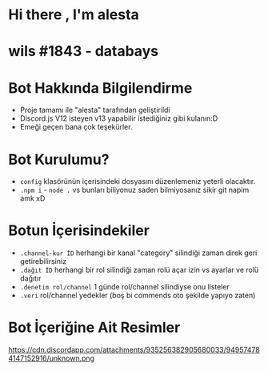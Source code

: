 # Hi there , I'm alesta 
# wils #1843 - databays

# Bot Hakkında Bilgilendirme
- Proje tamamı ile "alesta" tarafından geliştirildi
- Discord.js V12 isteyen v13 yapabilir istediğiniz gibi kulanın:D
- Emeği geçen bana çok teşekürler.

# Bot Kurulumu?
- `config` klasörünün içerisindeki dosyasını düzenlemeniz yeterli olacaktır.
- `.npm i` - `node .` vs bunları biliyonuz saden bilmiyosanız sikir git napim amk xD

# Botun İçerisindekiler
- `.channel-kur İD` herhangi bir kanal "category" silindiği zaman direk geri getirebilirsiniz
- `.dağıt İD` herhangi bir rol silindiği zaman rolü açar izin vs ayarlar ve rolü dağıtır
- `.denetim rol/channel` 1 günde rol/channel silindiyse onu listeler
- `.veri` rol/channel yedekler (boş bi commends oto şekilde yapıyo zaten)

# Bot İçeriğine Ait Resimler

https://cdn.discordapp.com/attachments/935256382905680033/949574784147152916/unknown.png
